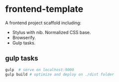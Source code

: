 # frontend-template

A frontend project scaffold including:

  - Stylus with nib. Normalized CSS base.
  - Browserify.
  - Gulp tasks.

## gulp tasks

```bash
gulp  # serve on localhost:9000
gulp build # optimize and deploy on ./dist folder
```
